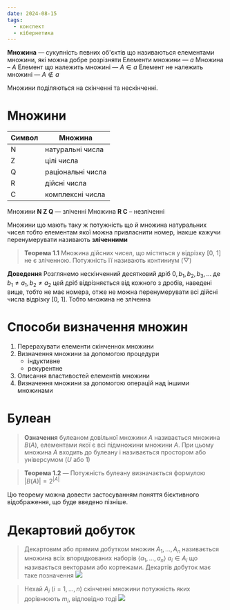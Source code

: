 ```yaml
---
date: 2024-08-15
tags:
  - конспект
  - кібернетика
---
```

**Множина** — сукупність певних об'єктів що називаються елементами множини, які можна добре розрізняти
Елементи множини — $a$ 
Множина – $A$ 
Елемент що належить множині — $A \in a$
Елемент не належить множині — $A \notin a$

Множини поділяються на скінченні та нескінченні. 
# Множини

| Символ | Множина           |
| ------ | ----------------- |
| N      | натуральні числа  |
| Z      | цілі числа        |
| Q      | раціональні числа |
| R      | дійсні числа      |
| C      | комплексні числа  |

Множини **N Z Q** — зліченні
Множина **R C** – незліченні

Множини що мають таку ж потужність що й множина натуральних чисел тобто елементам якої можна привласнити номер, інакше кажучи  перенумерувати називають **зліченними**

> **Теорема 1.1** Множина дійсних чисел, що містяться у відрізку [0, 1]  не є зліченною. Потужність її називають континиум ($\bigtriangledown$)

**Доведення** Розглянемо нескінченний десятковий дріб $0, b_1, b_2, b_3, ...$  де $b_1 \ne a_1, b_2 \ne a_2$ цей дріб відрізняється від кожного з дробів, наведені вище, тобто не має номера, отже не можна перенумерувати всі дійсні числа відрізку [0, 1]. Тобто множина не зліченна
# Способи визначення множин
1. Перерахувати елементи скінченнох множини
2. Визначення множини за допомогою процедури
	- індуктивне 
	- рекурентне
3. Описання властивостей елементів множини
4. Визначення множини за допомогою операцій над іншими множинами
# Булеан
> **Означення** булеаном довільної множини $A$ називається множина $B(A)$, елементами якої є всі підмножини множини $A$. 
> При цьому множина $A$ входить до булеану і називається простором або універсумом ($U$ або $1$)

  > **Теорема 1.2** — Потужність булеану визначається формулою
  > $|B(A)|=2^{|A|}$ 
  
Цю теорему можна довести застосуванням поняття бієктивного відображення, що буде введено пізніше.
# Декартовий добуток
> Декартовим або прямим добутком множин $A_1,...,A_n$ називається множина всіх впорядкованих наборів $\langle a_1,..., a_n \rangle$   $a_i \in A_i$ що називається векторами або кортежами. Декартів добуток має таке позначення
> ![](https://i.imgur.com/dLvFFla.png)

> Нехай $A_i$ $(i =  1,..., n)$ скінченні множини потужність яких дорівнюють $m_i$, відповідно тоді ![](https://i.imgur.com/9uXcUzM.png)
